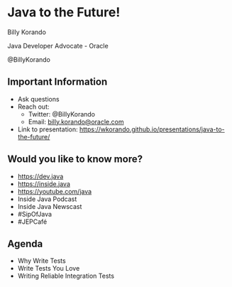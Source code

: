 # Java to the Future!
Billy Korando

Java Developer Advocate - Oracle

@BillyKorando
>>
## Important Information

* Ask questions
* Reach out:
    * Twitter: @BillyKorando
    * Email: billy.korando@oracle.com
* Link to presentation:  https://wkorando.github.io/presentations/java-to-the-future/
>>
## Would you like to know more?

* https://dev.java
* https://inside.java
* https://youtube.com/java 
* Inside Java Podcast
* Inside Java Newscast
* #SipOfJava
* #JEPCafé
>>
## Agenda
* Why Write Tests
* Write Tests You Love
* Writing Reliable Integration Tests




